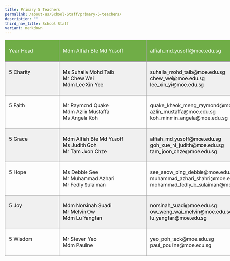 ```yaml
---
title: Primary 5 Teachers
permalink: /about-us/School-Staff/primary-5-teachers/
description: ""
third_nav_title: School Staff
variant: markdown
---
```

<table style="width:610.0pt;border-collapse:collapse;mso-yfti-tbllook:1184;
 mso-padding-alt:0in 0in 0in 0in" width="813" cellpadding="0" cellspacing="0" border="0" class="MsoNormalTable"><tbody><tr style="mso-yfti-irow:0;mso-yfti-firstrow:yes;height:42.4pt"><td style="width:148.0pt;border:solid #A5A5A5 1.0pt;
  border-bottom:solid #A5A5A5 2.25pt;background:#70AD47;mso-background-themecolor:
  accent6;padding:5.75pt 8.6pt 5.75pt 8.6pt;height:42.4pt" valign="top" width="197"><p class="MsoNormal"><span style="color:white;mso-themecolor:background1">Year Head</span></p></td><td style="width:3.25in;border-top:solid #A5A5A5 1.0pt;
  border-left:none;border-bottom:solid #A5A5A5 2.25pt;border-right:solid #A5A5A5 1.0pt;
  mso-border-left-alt:solid #A5A5A5 1.0pt;background:#70AD47;mso-background-themecolor:
  accent6;padding:5.75pt 8.6pt 5.75pt 8.6pt;height:42.4pt" valign="top" width="312"><p class="MsoNormal"><span style="color:white;mso-themecolor:background1">Mdm Alfiah&nbsp;Bte Md Yusoff</span></p></td><td style="width:228.0pt;border-top:solid #A5A5A5 1.0pt;
  border-left:none;border-bottom:solid #A5A5A5 2.25pt;border-right:solid #A5A5A5 1.0pt;
  mso-border-left-alt:solid #A5A5A5 1.0pt;background:#70AD47;mso-background-themecolor:
  accent6;padding:5.75pt 8.6pt 5.75pt 8.6pt;height:42.4pt" valign="top" width="304"><p class="MsoNormal"><span style="color:white;mso-themecolor:background1">alfiah_md_yusoff@moe.edu.sg</span></p></td></tr><tr style="mso-yfti-irow:1;height:42.4pt"><td style="width:148.0pt;border:solid #A5A5A5 1.0pt;
  border-top:none;mso-border-top-alt:solid #A5A5A5 2.25pt;background:#F0F0F0;
  padding:5.75pt 8.6pt 5.75pt 8.6pt;height:42.4pt" valign="top" width="197"><p class="MsoNormal"><span style="color:black;mso-color-alt:windowtext">5 Charity</span></p></td><td style="width:3.25in;border-top:none;border-left:
  none;border-bottom:solid #A5A5A5 1.0pt;border-right:solid #A5A5A5 1.0pt;
  mso-border-top-alt:solid #A5A5A5 2.25pt;mso-border-left-alt:solid #A5A5A5 1.0pt;
  background:#F0F0F0;padding:5.75pt 8.6pt 5.75pt 8.6pt;height:42.4pt" valign="top" width="312"><p class="MsoNormal"><span style="color:black;mso-color-alt:windowtext">Ms&nbsp;Suhaila&nbsp;Mohd Taib</span><span style="color:black;mso-color-alt:windowtext;
  mso-ansi-language:EN-SG" lang="EN-SG"><br></span><span style="color:black;mso-color-alt:windowtext">Mr Chew Wei<br>Mdm&nbsp;Lee&nbsp;Xin Yee</span></p></td><td style="width:228.0pt;border-top:none;border-left:
  none;border-bottom:solid #A5A5A5 1.0pt;border-right:solid #A5A5A5 1.0pt;
  mso-border-top-alt:solid #A5A5A5 2.25pt;mso-border-left-alt:solid #A5A5A5 1.0pt;
  background:#F0F0F0;padding:5.75pt 8.6pt 5.75pt 8.6pt;height:42.4pt" valign="top" width="304"><p class="MsoNormal"><span style="color:black;mso-color-alt:windowtext">suhaila_mohd_taib@moe.edu.sg<br>chew_wei@moe.edu.sg<br>lee_xin_yi@moe.edu.sg</span></p></td></tr><tr style="mso-yfti-irow:2;height:48.4pt"><td style="width:148.0pt;border:solid #A5A5A5 1.0pt;
  border-top:none;mso-border-top-alt:solid #A5A5A5 1.0pt;padding:5.75pt 8.6pt 5.75pt 8.6pt;
  height:48.4pt" valign="top" width="197"><p class="MsoNormal">5 Faith</p></td><td style="width:3.25in;border-top:none;border-left:
  none;border-bottom:solid #A5A5A5 1.0pt;border-right:solid #A5A5A5 1.0pt;
  mso-border-top-alt:solid #A5A5A5 1.0pt;mso-border-left-alt:solid #A5A5A5 1.0pt;
  padding:5.75pt 8.6pt 5.75pt 8.6pt;height:48.4pt" valign="top" width="312"><p class="MsoNormal">Mr&nbsp;Raymond Quake<br>Mdm&nbsp;Azlin&nbsp;Mustaffa<br>Ms&nbsp;Angela&nbsp;Koh</p></td><td style="width:228.0pt;border-top:none;border-left:
  none;border-bottom:solid #A5A5A5 1.0pt;border-right:solid #A5A5A5 1.0pt;
  mso-border-top-alt:solid #A5A5A5 1.0pt;mso-border-left-alt:solid #A5A5A5 1.0pt;
  padding:5.75pt 8.6pt 5.75pt 8.6pt;height:48.4pt" valign="top" width="304"><p class="MsoNormal">quake_kheok_meng_raymond@moe.edu.sg<br>azlin_mustaffa@moe.edu.sg<br>koh_minmin_angela@moe.edu.sg</p></td></tr><tr style="mso-yfti-irow:3;height:40.0pt"><td style="width:148.0pt;border:solid #A5A5A5 1.0pt;
  border-top:none;mso-border-top-alt:solid #A5A5A5 1.0pt;background:#F0F0F0;
  padding:5.75pt 8.6pt 5.75pt 8.6pt;height:40.0pt" valign="top" width="197"><p class="MsoNormal"><span style="color:black;mso-color-alt:windowtext">5 Grace</span></p></td><td style="width:3.25in;border-top:none;border-left:
  none;border-bottom:solid #A5A5A5 1.0pt;border-right:solid #A5A5A5 1.0pt;
  mso-border-top-alt:solid #A5A5A5 1.0pt;mso-border-left-alt:solid #A5A5A5 1.0pt;
  background:#F0F0F0;padding:5.75pt 8.6pt 5.75pt 8.6pt;height:40.0pt" valign="top" width="312"><p class="MsoNormal"><span style="color:black;mso-color-alt:windowtext">Mdm&nbsp;Alfiah&nbsp;Bte Md Yusoff<br>Ms&nbsp;Judith&nbsp;Goh<br>Mr&nbsp;Tam&nbsp;Joon Chze</span></p></td><td style="width:228.0pt;border-top:none;border-left:
  none;border-bottom:solid #A5A5A5 1.0pt;border-right:solid #A5A5A5 1.0pt;
  mso-border-top-alt:solid #A5A5A5 1.0pt;mso-border-left-alt:solid #A5A5A5 1.0pt;
  background:#F0F0F0;padding:5.75pt 8.6pt 5.75pt 8.6pt;height:40.0pt" valign="top" width="304"><p class="MsoNormal"><span style="color:black;mso-color-alt:windowtext">alfiah_md_yusoff@moe.edu.sg<br>goh_xue_ni_judith@moe.edu.sg<br>tam_joon_chze@moe.edu.sg</span></p></td></tr><tr style="mso-yfti-irow:4;height:55.9pt"><td style="width:148.0pt;border:solid #A5A5A5 1.0pt;
  border-top:none;mso-border-top-alt:solid #A5A5A5 1.0pt;padding:5.75pt 8.6pt 5.75pt 8.6pt;
  height:55.9pt" valign="top" width="197"><p class="MsoNormal">5 Hope</p></td><td style="width:3.25in;border-top:none;border-left:
  none;border-bottom:solid #A5A5A5 1.0pt;border-right:solid #A5A5A5 1.0pt;
  mso-border-top-alt:solid #A5A5A5 1.0pt;mso-border-left-alt:solid #A5A5A5 1.0pt;
  padding:5.75pt 8.6pt 5.75pt 8.6pt;height:55.9pt" valign="top" width="312"><p class="MsoNormal">Ms&nbsp;Debbie&nbsp;See<br>Mr Muhammad&nbsp;Azhari<br>Mr&nbsp;Fedly&nbsp;Sulaiman</p></td><td style="width:228.0pt;border-top:none;border-left:
  none;border-bottom:solid #A5A5A5 1.0pt;border-right:solid #A5A5A5 1.0pt;
  mso-border-top-alt:solid #A5A5A5 1.0pt;mso-border-left-alt:solid #A5A5A5 1.0pt;
  padding:5.75pt 8.6pt 5.75pt 8.6pt;height:55.9pt" valign="top" width="304"><p class="MsoNormal">see_seow_ping_debbie@moe.edu.sg<br>muhammad_azhari_shahri@moe.edu.sg<br>mohammad_fedly_b_sulaiman@moe.edu.sg</p></td></tr><tr style="mso-yfti-irow:5;height:25.4pt"><td style="width:148.0pt;border:solid #A5A5A5 1.0pt;
  border-top:none;mso-border-top-alt:solid #A5A5A5 1.0pt;background:#F0F0F0;
  padding:5.75pt 8.6pt 5.75pt 8.6pt;height:25.4pt" valign="top" width="197"><p class="MsoNormal"><span style="color:black;mso-color-alt:windowtext">5 Joy</span></p></td><td style="width:3.25in;border-top:none;border-left:
  none;border-bottom:solid #A5A5A5 1.0pt;border-right:solid #A5A5A5 1.0pt;
  mso-border-top-alt:solid #A5A5A5 1.0pt;mso-border-left-alt:solid #A5A5A5 1.0pt;
  background:#F0F0F0;padding:5.75pt 8.6pt 5.75pt 8.6pt;height:25.4pt" valign="top" width="312"><p class="MsoNormal"><span style="color:black;mso-color-alt:windowtext">Mdm&nbsp;Norsinah&nbsp;Suadi</span><span style="color:black;mso-color-alt:windowtext;mso-ansi-language:
  EN-SG" lang="EN-SG"><br></span><span style="color:black;mso-color-alt:windowtext">Mr&nbsp;Melvin&nbsp;Ow<br>Mdm&nbsp;Lu Yangfan</span></p></td><td style="width:228.0pt;border-top:none;border-left:
  none;border-bottom:solid #A5A5A5 1.0pt;border-right:solid #A5A5A5 1.0pt;
  mso-border-top-alt:solid #A5A5A5 1.0pt;mso-border-left-alt:solid #A5A5A5 1.0pt;
  background:#F0F0F0;padding:5.75pt 8.6pt 5.75pt 8.6pt;height:25.4pt" valign="top" width="304"><p class="MsoNormal"><span style="color:black;mso-color-alt:windowtext">norsinah_suadi@moe.edu.sg<br>ow_weng_wai_melvin@moe.edu.sg<br>lu_yangfan@moe.edu.sg</span></p></td></tr><tr style="mso-yfti-irow:6;mso-yfti-lastrow:yes;height:48.4pt"><td style="width:148.0pt;border:solid #A5A5A5 1.0pt;
  border-top:none;mso-border-top-alt:solid #A5A5A5 1.0pt;padding:5.75pt 8.6pt 5.75pt 8.6pt;
  height:48.4pt" valign="top" width="197"><p class="MsoNormal"><span style="mso-ansi-language:EN-SG" lang="EN-SG">5</span> Wisdom</p></td><td style="width:3.25in;border-top:none;border-left:
  none;border-bottom:solid #A5A5A5 1.0pt;border-right:solid #A5A5A5 1.0pt;
  mso-border-top-alt:solid #A5A5A5 1.0pt;mso-border-left-alt:solid #A5A5A5 1.0pt;
  padding:5.75pt 8.6pt 5.75pt 8.6pt;height:48.4pt" valign="top" width="312"><p class="MsoNormal">Mr&nbsp;Steven Yeo<br>Mdm Pauline</p></td><td style="width:228.0pt;border-top:none;border-left:
  none;border-bottom:solid #A5A5A5 1.0pt;border-right:solid #A5A5A5 1.0pt;
  mso-border-top-alt:solid #A5A5A5 1.0pt;mso-border-left-alt:solid #A5A5A5 1.0pt;
  padding:5.75pt 8.6pt 5.75pt 8.6pt;height:48.4pt" valign="top" width="304"><p class="MsoNormal">yeo_poh_teck@moe.edu.sg<br>paul_pouline@moe.edu.sg</p></td></tr></tbody></table>